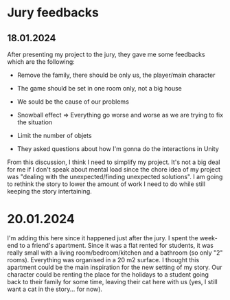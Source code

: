 # Jury feedbacks

## 18.01.2024

After presenting my project to the jury, they gave me some feedbacks which are the following:

- Remove the family, there should be only us, the player/main character

- The game should be set in one room only, not a big house

- We sould be the cause of our problems

- Snowball effect => Everything go worse and worse as we are trying to fix the situation

- Limit the number of objets

- They asked questions about how I'm gonna do the interactions in Unity

From this discussion, I think I need to simplify my project. It's not a big deal for me if I don't speak about mental load since the chore idea of my project was "dealing with the unexpected/finding unexpected solutions".
I am going to rethink the story to lower the amount of work I need to do while still keeping the story intertaining.

# 20.01.2024

I'm adding this here since it happened just after the jury. I spent the week-end to a friend's apartment. Since it was a flat rented for students, it was really small with a living room/bedroom/kitchen and a bathroom (so only "2" rooms). Everything was organised in a 20 m2 surface. I thought this apartment could be the main inspiration for the new setting of my story. Our character could be renting the place for the holidays to a student going back to their family for some time, leaving their cat here with us (yes, I still want a cat in the story... for now).
